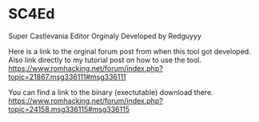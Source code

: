 # SC4Ed
Super Castlevania Editor Orginaly Developed by Redguyyy

Here is a link to the orginal forum post from when this tool got developed. Also link directly to my tutorial post on how to use the tool. 
https://www.romhacking.net/forum/index.php?topic=21867.msg336111#msg336111

You can find a link to the binary (exectutable) download there.
https://www.romhacking.net/forum/index.php?topic=24158.msg336115#msg336115




